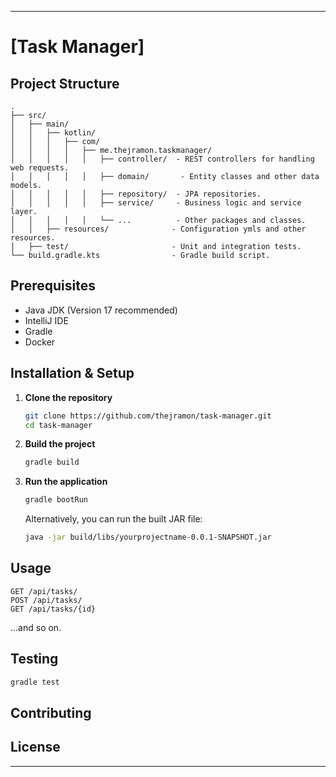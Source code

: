 
---

# [Task Manager]


## Project Structure

```
.
├── src/
│   ├── main/
│   │   ├── kotlin/
│   │   │   ├── com/
│   │   │   │   ├── me.thejramon.taskmanager/
│   │   │   │   │   ├── controller/  - REST controllers for handling web requests.
│   │   │   │   │   ├── domain/       - Entity classes and other data models.
│   │   │   │   │   ├── repository/  - JPA repositories.
│   │   │   │   │   ├── service/     - Business logic and service layer.
│   │   │   │   │   └── ...          - Other packages and classes.
│   │   ├── resources/              - Configuration ymls and other resources.
│   ├── test/                       - Unit and integration tests.
└── build.gradle.kts                - Gradle build script.
```

## Prerequisites

- Java JDK (Version 17 recommended)
- IntelliJ IDE
- Gradle
- Docker

## Installation & Setup

1. **Clone the repository**

   ```bash
   git clone https://github.com/thejramon/task-manager.git
   cd task-manager
   ```

2. **Build the project**

   ```bash
   gradle build
   ```

3. **Run the application**

   ```bash
   gradle bootRun
   ```

   Alternatively, you can run the built JAR file:

   ```bash
   java -jar build/libs/yourprojectname-0.0.1-SNAPSHOT.jar
   ```

## Usage



```http
GET /api/tasks/
POST /api/tasks/
GET /api/tasks/{id}
```

...and so on.

## Testing


```bash
gradle test
```

## Contributing

## License

---
